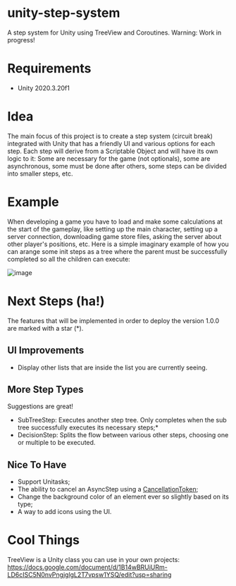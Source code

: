 # unity-step-system
A step system for Unity using TreeView and Coroutines.
Warning: Work in progress!

# Requirements
- Unity 2020.3.20f1

# Idea
The main focus of this project is to create a step system (circuit break) integrated with Unity that has a friendly UI and various options for each step.
Each step will derive from a Scriptable Object and will have its own logic to it: Some are necessary for the game (not optionals), some are asynchronous, some must be done after others, some steps can be divided into smaller steps, etc.

# Example
When developing a game you have to load and make some calculations at the start of the gameplay, like setting up the main character, setting up a server connection, downloading game store files, asking the server about other player's positions, etc.
Here is a simple imaginary example of how you can arange some init steps as a tree where the parent must be successfully completed so all the children can execute:

![image](https://user-images.githubusercontent.com/20073691/152680626-cde9b681-1782-4bfa-acc1-e75e82639b81.png)

# Next Steps (ha!)
The features that will be implemented in order to deploy the version 1.0.0 are marked with a star (*).

## UI Improvements
- Display other lists that are inside the list you are currently seeing.

## More Step Types
Suggestions are great!
- SubTreeStep: Executes another step tree. Only completes when the sub tree successfully executes its necessary steps;*
- DecisionStep: Splits the flow between various other steps, choosing one or multiple to be executed.

## Nice To Have
- Support Unitasks;
- The ability to cancel an AsyncStep using a [CancellationToken](https://docs.microsoft.com/en-us/dotnet/api/system.threading.cancellationtoken?view=net-6.0);
- Change the background color of an element ever so slightly based on its type;
- A way to add icons using the UI.

# Cool Things
TreeView is a Unity class you can use in your own projects: https://docs.google.com/document/d/1B14wBRUiURm-LD6cISC5N0nvPngjglgL2T7vpsw1YSQ/edit?usp=sharing
